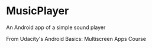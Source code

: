 # MusicPlayer
An Android app of a simple sound player

From Udacity's Android Basics: Multiscreen Apps Course
